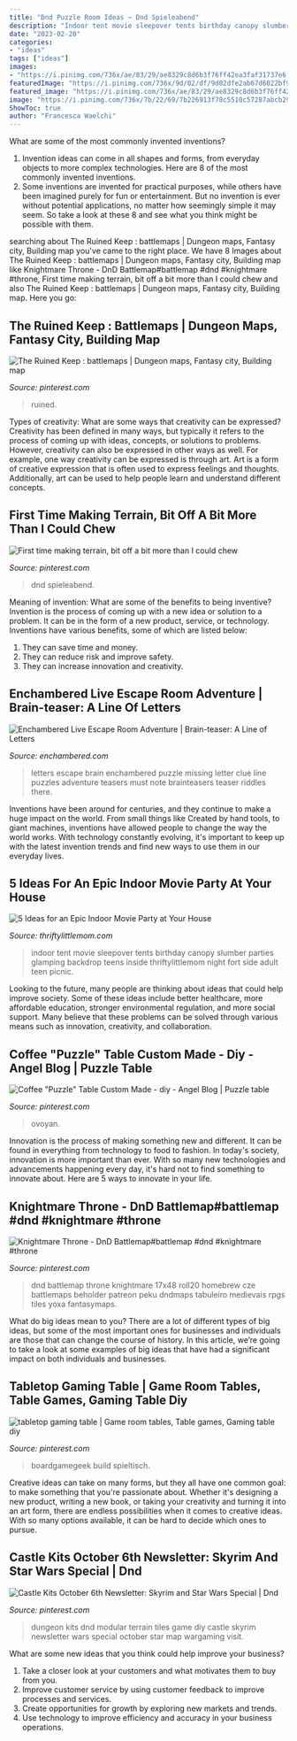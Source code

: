 ```yaml
---
title: "Dnd Puzzle Room Ideas ~ Dnd Spieleabend"
description: "Indoor tent movie sleepover tents birthday canopy slumber parties glamping backdrop teens inside thriftylittlemom night fort side adult teen picnic"
date: "2023-02-20"
categories:
- "ideas"
tags: ["ideas"]
images:
- "https://i.pinimg.com/736x/ae/83/29/ae8329c8d6b3f76ff42ea3faf31737e6.jpg"
featuredImage: "https://i.pinimg.com/736x/9d/02/df/9d02dfe2ab67d6022bf91ee7deeb8051--hirst-arts-wargaming-terrain.jpg"
featured_image: "https://i.pinimg.com/736x/ae/83/29/ae8329c8d6b3f76ff42ea3faf31737e6.jpg"
image: "https://i.pinimg.com/736x/7b/22/69/7b226913f78c5510c57287abcb29cf7b.jpg"
ShowToc: true
author: "Francesca Waelchi"
---
```



What are some of the most commonly invented inventions?
1. Invention ideas can come in all shapes and forms, from everyday objects to more complex technologies. Here are 8 of the most commonly invented inventions.
2. Some inventions are invented for practical purposes, while others have been imagined purely for fun or entertainment. But no invention is ever without potential applications, no matter how seemingly simple it may seem. So take a look at these 8 and see what you think might be possible with them.

	

		
searching about The Ruined Keep : battlemaps | Dungeon maps, Fantasy city, Building map you've came to the right place. We have 8 Images about The Ruined Keep : battlemaps | Dungeon maps, Fantasy city, Building map like Knightmare Throne - DnD Battlemap#battlemap #dnd #knightmare #throne, First time making terrain, bit off a bit more than I could chew and also The Ruined Keep : battlemaps | Dungeon maps, Fantasy city, Building map. Here you go:
		
    
## The Ruined Keep : Battlemaps | Dungeon Maps, Fantasy City, Building Map

<img loading=lazy src="https://i.pinimg.com/736x/2b/62/65/2b626553795ac89adb12c418c0d26473.jpg" onerror="this.onerror=null;this.src='https://tse4.mm.bing.net/th?id=OIP.7qrPER02HoQZyzJpkj-zEAHaFj&amp;pid=15.1';" alt="The Ruined Keep : battlemaps | Dungeon maps, Fantasy city, Building map">

_Source: pinterest.com_

>ruined. 

	

Types of creativity: What are some ways that creativity can be expressed?
Creativity has been defined in many ways, but typically it refers to the process of coming up with ideas, concepts, or solutions to problems. However, creativity can also be expressed in other ways as well. For example, one way creativity can be expressed is through art. Art is a form of creative expression that is often used to express feelings and thoughts. Additionally, art can be used to help people learn and understand different concepts.

    
## First Time Making Terrain, Bit Off A Bit More Than I Could Chew

<img loading=lazy src="https://i.pinimg.com/736x/dd/69/3d/dd693d713d1c76afb3ce112c78f11439.jpg" onerror="this.onerror=null;this.src='https://tse3.mm.bing.net/th?id=OIP.C10XtAzD4XbYd0auamPBWAHaJ3&amp;pid=15.1';" alt="First time making terrain, bit off a bit more than I could chew">

_Source: pinterest.com_

>dnd spieleabend. 

	

Meaning of invention: What are some of the benefits to being inventive?
Invention is the process of coming up with a new idea or solution to a problem. It can be in the form of a new product, service, or technology. Inventions have various benefits, some of which are listed below: 
1. They can save time and money.
2. They can reduce risk and improve safety. 
3. They can increase innovation and creativity.

    
## Enchambered Live Escape Room Adventure | Brain-teaser: A Line Of Letters

<img loading=lazy src="https://www.enchambered.com/brainteasers/assets/puzzleimages/a_line_of_letters.jpg" onerror="this.onerror=null;this.src='https://tse1.mm.bing.net/th?id=OIP.gD6lA8aKksb7RLhbsenUqwHaEK&amp;pid=15.1';" alt="Enchambered Live Escape Room Adventure | Brain-teaser: A Line of Letters">

_Source: enchambered.com_

>letters escape brain enchambered puzzle missing letter clue line puzzles adventure teasers must note brainteasers teaser riddles there. 

	

Inventions have been around for centuries, and they continue to make a huge impact on the world. From small things like Created by hand tools, to giant machines, inventions have allowed people to change the way the world works. With technology constantly evolving, it's important to keep up with the latest invention trends and find new ways to use them in our everyday lives.

    
## 5 Ideas For An Epic Indoor Movie Party At Your House

<img loading=lazy src="http://thriftylittlemom.com/wp-content/uploads/2016/02/Indoor-Party-Tent-Side-View.jpg" onerror="this.onerror=null;this.src='https://tse4.mm.bing.net/th?id=OIP.mGW_8tiAU_Vl7e_jPAk14AHaF6&amp;pid=15.1';" alt="5 Ideas for an Epic Indoor Movie Party at Your House">

_Source: thriftylittlemom.com_

>indoor tent movie sleepover tents birthday canopy slumber parties glamping backdrop teens inside thriftylittlemom night fort side adult teen picnic. 

	

Looking to the future, many people are thinking about ideas that could help improve society. Some of these ideas include better healthcare, more affordable education, stronger environmental regulation, and more social support. Many believe that these problems can be solved through various means such as innovation, creativity, and collaboration.

    
## Coffee &quot;Puzzle&quot; Table Custom Made - Diy - Angel Blog | Puzzle Table

<img loading=lazy src="https://i.pinimg.com/originals/a9/c7/25/a9c7259e6d3ab1ade72c608233e47632.jpg" onerror="this.onerror=null;this.src='https://tse2.mm.bing.net/th?id=OIP.URmE9znfWgf8uUrA-5weIwHaJ4&amp;pid=15.1';" alt="Coffee &quot;Puzzle&quot; Table Custom Made - diy - Angel Blog | Puzzle table">

_Source: pinterest.com_

>ovoyan. 

	

Innovation is the process of making something new and different. It can be found in everything from technology to food to fashion. In today's society, innovation is more important than ever. With so many new technologies and advancements happening every day, it's hard not to find something to innovate about. Here are 5 ways to innovate in your life.

    
## Knightmare Throne - DnD Battlemap#battlemap #dnd #knightmare #throne

<img loading=lazy src="https://i.pinimg.com/736x/ae/83/29/ae8329c8d6b3f76ff42ea3faf31737e6.jpg" onerror="this.onerror=null;this.src='https://tse1.mm.bing.net/th?id=OIP.0O2JkbDHTu3YnTXX1ZGTIAHaU5&amp;pid=15.1';" alt="Knightmare Throne - DnD Battlemap#battlemap #dnd #knightmare #throne">

_Source: pinterest.com_

>dnd battlemap throne knightmare 17x48 roll20 homebrew cze battlemaps beholder patreon peku dndmaps tabuleiro medievais rpgs tiles yoxa fantasymaps. 

	

What do big ideas mean to you?
There are a lot of different types of big ideas, but some of the most important ones for businesses and individuals are those that can change the course of history. In this article, we’re going to take a look at some examples of big ideas that have had a significant impact on both individuals and businesses.

    
## Tabletop Gaming Table | Game Room Tables, Table Games, Gaming Table Diy

<img loading=lazy src="https://i.pinimg.com/736x/7b/22/69/7b226913f78c5510c57287abcb29cf7b.jpg" onerror="this.onerror=null;this.src='https://tse4.mm.bing.net/th?id=OIP.thZilJNK1WhrWnl1RSIbMAHaFj&amp;pid=15.1';" alt="tabletop gaming table | Game room tables, Table games, Gaming table diy">

_Source: pinterest.com_

>boardgamegeek build spieltisch. 

	

Creative ideas can take on many forms, but they all have one common goal: to make something that you're passionate about. Whether it's designing a new product, writing a new book, or taking your creativity and turning it into an art form, there are endless possibilities when it comes to creative ideas. With so many options available, it can be hard to decide which ones to pursue.

    
## Castle Kits October 6th Newsletter: Skyrim And Star Wars Special | Dnd

<img loading=lazy src="https://i.pinimg.com/736x/9d/02/df/9d02dfe2ab67d6022bf91ee7deeb8051--hirst-arts-wargaming-terrain.jpg" onerror="this.onerror=null;this.src='https://tse3.mm.bing.net/th?id=OIP.38cqlIgNm4uZfS-yZfhl4QHaE7&amp;pid=15.1';" alt="Castle Kits October 6th Newsletter: Skyrim and Star Wars Special | Dnd">

_Source: pinterest.com_

>dungeon kits dnd modular terrain tiles game diy castle skyrim newsletter wars special october star map wargaming visit. 

	

What are some new ideas that you think could help improve your business?
1. Take a closer look at your customers and what motivates them to buy from you.
2. Improve customer service by using customer feedback to improve processes and services.
3. Create opportunities for growth by exploring new markets and trends. 
4. Use technology to improve efficiency and accuracy in your business operations.

